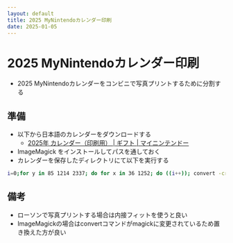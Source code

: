 ```yaml
---
layout: default
title: 2025 MyNintendoカレンダー印刷
date: 2025-01-05
---
```

# 2025 MyNintendoカレンダー印刷
* 2025 MyNintendoカレンダーをコンビニで写真プリントするために分割する
## 準備
* 以下から日本語のカレンダーをダウンロードする
  * [2025年 カレンダー（印刷用） \| ギフト \| マイニンテンドー](https://my.nintendo.com/rewards/d997adfc1d94bd5a)
* ImageMagick をインストールしてパスを通しておく
* カレンダーを保存したディレクトリにて以下を実行する
```bash
i=0;for y in 85 1214 2337; do for x in 36 1252; do ((i++)); convert -crop 1192x974+${x}+${y} -colorspace srgb -density 300 -units PixelsPerInch -scene 1 _2025_Calendar_MyNintendo_Printable_JP_A4.pdf 2025CalendarMyNintendo%d${i}.png;done;done
```
## 備考
* ローソンで写真プリントする場合は内接フィットを使うと良い
* ImageMagickの場合はconvertコマンドがmagickに変更されているため置き換えた方が良い